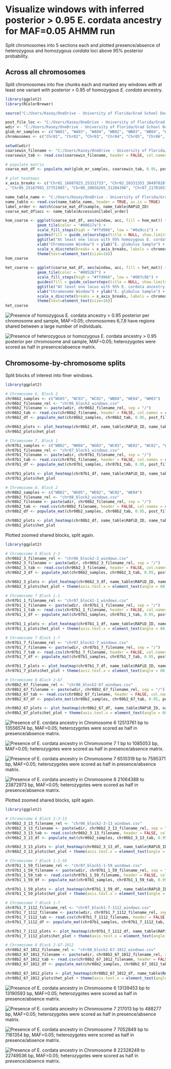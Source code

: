 # Visualize windows with inferred posterior > 0.95 E. cordata ancestry for MAF=0.05 AHMM run

Split chromosomes into 5 sections each and plotted presence/absence of heterozygous and homozygous _cordata_ loci above 95% posterior probability.

## Across all chromosomes

Split chromosomes into five chunks each and marked any windows with at least one variant with posterior > 0.95 of homozygous _E. cordata_ ancestry.

```R
library(ggplot2)
library(RColorBrewer)

source("C:/Users/Kasey/OneDrive - University of Florida/Grad School Documents/Projects/eucalyptus-hybrid-resequencing/05.analyses/ancestry_hmm/heatmaps_fun.r")

post_file_loc <- "C:/Users/Kasey/OneDrive - University of Florida/Grad School Documents/Projects/eucalyptus-hybrid-resequencing/05.analyses/ancestry_hmm/01.all_vars/maf05/posteriors"
wdir <- "C:/Users/Kasey/OneDrive - University of Florida/Grad School Documents/Projects/eucalyptus-hybrid-resequencing/05.analyses/ancestry_hmm/01.all_vars/maf05/heatmaps"
glob_mr_samples <- c("WA01", "WA03", "WA04", "WB02", "WB03", "WB04", "WC02", "WC03", "WC05", "WD04", "WE02", "WE03", "WE04", "WE05", "WF01", "WG03", "WG04", "WG05", "WH03", "WH04")
chromosomes <- c("Chr01", "Chr02", "Chr03", "Chr04", "Chr05", "Chr06", "Chr07", "Chr08", "Chr09", "Chr10", "Chr11")

setwd(wdir)
coarsewin_filename <- "C:/Users/Kasey/OneDrive - University of Florida/Grad School Documents/Projects/eucalyptus-hybrid-resequencing/05.analyses/ancestry_hmm/01.all_vars/maf05/heatmaps/coarse_windows.csv"
coarsewin_tab <- read.csv(coarsewin_filename, header = FALSE, col.names = c("chrom", "start", "end"), colClasses = c("character", "integer", "integer"))

# populate matrix
coarse_mat_df <- populate_mat(glob_mr_samples, coarsewin_tab, 0.95, post_file_loc)

# plot heatmaps
x_axis_breaks <- c("Chr01_16887823_25331733", "Chr02_20331353_30497028", "Chr03_26218899_39328347", "Chr04_15439735_23159601"
, "Chr05_25167991_37751985", "Chr06_20856265_31284396", "Chr07_21701053_32551578", "Chr08_28085845_42128766", "Chr09_15320131_22980195", "Chr10_15489065_23233596", "Chr11_16822585_25233876")

name_table_name <- "C:/Users/Kasey/OneDrive - University of Florida/Grad School Documents/Projects/eucalyptus-hybrid-resequencing/00.metadata/03.seq_analysis/sample_spp_table.csv"
name_table <- read.csv(name_table_name, header = TRUE, as.is = TRUE)
label_order <- match(coarse_mat_df$sample, name_table$RAPiD_ID)
coarse_mat_df$acc <- name_table$Accession[label_order]

hom_coarse <- ggplot(coarse_mat_df, aes(window, acc, fill = hom_mat)) + 
              geom_tile(color = "#00617a") + 
              scale_fill_steps(high = "#ffd966", low = "#0a9cc1") + 
              guides(fill = guide_coloursteps(title = NULL, show.limits = TRUE)) +
              ggtitle("At least one locus with 95% homozygous E. cordata ancestry, MAF=0.05 - All variants") + 
              xlab("Chromosome Window") + ylab("E. globulus Sample") + 
              scale_x_discrete(breaks = x_axis_breaks, labels = chromosomes) +
              theme(text=element_text(size=16))
hom_coarse

het_coarse <- ggplot(coarse_mat_df, aes(window, acc, fill = het_mat)) + 
              geom_tile(color = "#005267") + 
              scale_fill_steps(high = "#ffd966", low = "#007c9b") + 
              guides(fill = guide_coloursteps(title = NULL, show.limits = TRUE)) +
              ggtitle("At least one locus with 95% E. cordata ancestry, MAF=0.05 - All variants") + 
              xlab("Chromosome Window") + ylab("E. globulus Sample") + 
              scale_x_discrete(breaks = x_axis_breaks, labels = chromosomes) +
              theme(text=element_text(size=16))
het_coarse
```
![Presence of homozygous _E. cordata_ ancestry > 0.95 posterior per chromosome and sample, MAF=0.05; chromosomes 6,7,8 have regions shared between a large number of individuals.](coarse_windows_hom.png "Homozygous _E. cordata_ ancestry heatmap")

![Presence of heterozygous or homozygous _E. cordata_ ancestry > 0.95 posterior per chromosome and sample, MAF=0.05; heterozygotes were scored as half in presence/absence matrix.](coarse_windows_het.png "_E. cordata_ ancestry heatmap")

## Chromosome-by-chromosome splits

Split blocks of interest into finer windows.

```R
library(ggplot2)

# Chromosome 6, Block 2
chr06b2_samples <- c("WG05", "WC03", "WC02", "WB04", "WE04", "WH03")
chr06b2_filename_rel <- "chr06_block2_windows.csv"
chr06b2_filename <- paste(wdir, chr06b2_filename_rel, sep = "/")
chr06b2_tab <- read.csv(chr06b2_filename, header = FALSE, col.names = c("chrom", "start", "end"), colClasses = c("character", "integer", "integer"))
chr06b2_df <- populate_mat(chr06b2_samples, chr06b2_tab, 0.95, post_file_loc)

chr06b2_plots <- plot_heatmap(chr06b2_df, name_table$RAPiD_ID, name_table$Accession, "Chr06", 0.95, "- Chr06 B2 - All variants")
chr06b2_plots$het_plot

# Chromosome 7, Block 1
chr07b1_samples <- c("WB02", "WH04", "WG03", "WC03", "WE02", "WC02", "WB04", "WE04", "WA01", "WA04", "WH03", "WG04")
chr07b1_filename_rel <- "chr07_block1_windows.csv"
chr07b1_filename <- paste(wdir, chr07b1_filename_rel, sep = "/")
chr07b1_tab <- read.csv(chr07b1_filename, header = FALSE, col.names = c("chrom", "start", "end"), colClasses = c("character", "integer", "integer"))
chr07b1_df <- populate_mat(chr07b1_samples, chr07b1_tab, 0.95, post_file_loc)

chr07b1_plots <- plot_heatmap(chr07b1_df, name_table$RAPiD_ID, name_table$Accession, "Chr07", 0.95, "- Chr07 B1 - All variants")
chr07b1_plots$het_plot

# Chromosome 8, Block 2
chr08b2_samples <- c("WB02", "WG05", "WE02", "WC02", "WE04")
chr08b2_filename_rel <- "chr08_block2_windows.csv"
chr08b2_filename <- paste(wdir, chr08b2_filename_rel, sep = "/")
chr08b2_tab <- read.csv(chr08b2_filename, header = FALSE, col.names = c("chrom", "start", "end"), colClasses = c("character", "integer", "integer"))
chr08b2_df <- populate_mat(chr08b2_samples, chr08b2_tab, 0.95, post_file_loc)

chr08b2_plots <- plot_heatmap(chr08b2_df, name_table$RAPiD_ID, name_table$Accession, "Chr08", 0.95, "- Chr08 B2 - All variants")
chr08b2_plots$het_plot
```

Plotted zoomed shared blocks, split again.

```R
library(ggplot2)

# Chromosome 6 Block 2-3
chr06b2_3_filename_rel <- "chr06_block2-3_windows.csv"
chr06b2_3_filename <- paste(wdir, chr06b2_3_filename_rel, sep = "/")
chr06b2_3_tab <- read.csv(chr06b2_3_filename, header = FALSE, col.names = c("chrom", "start", "end"), colClasses = c("character", "integer", "integer"))
chr06b2_3_df <- populate_mat(chr06b2_samples, chr06b2_3_tab, 0.95, post_file_loc)

chr06b2_3_plots <- plot_heatmap(chr06b2_3_df, name_table$RAPiD_ID, name_table$Accession, "Chr06", 0.95, "- Chr06 B2.3 - All variants")
chr06b2_3_plots$het_plot + theme(axis.text.x = element_text(angle = 60, vjust = 0.95, hjust=1))

# Chromosome 7 Block 1-1
chr07b1_1_filename_rel <- "chr07_block1-1_windows.csv"
chr07b1_1_filename <- paste(wdir, chr07b1_1_filename_rel, sep = "/")
chr07b1_1_tab <- read.csv(chr07b1_1_filename, header = FALSE, col.names = c("chrom", "start", "end"), colClasses = c("character", "integer", "integer"))
chr07b1_1_df <- populate_mat(chr07b1_samples, chr07b1_1_tab, 0.95, post_file_loc)

chr07b1_1_plots <- plot_heatmap(chr07b1_1_df, name_table$RAPiD_ID, name_table$Accession, "Chr07", 0.95, "- Chr07 B1.1 - All variants")
chr07b1_1_plots$het_plot + theme(axis.text.x = element_text(angle = 60, vjust = 0.95, hjust=1))

# Chromosome 7 Block 1-7
chr07b1_7_filename_rel <- "chr07_block1-7_windows.csv"
chr07b1_7_filename <- paste(wdir, chr07b1_7_filename_rel, sep = "/")
chr07b1_7_tab <- read.csv(chr07b1_7_filename, header = FALSE, col.names = c("chrom", "start", "end"), colClasses = c("character", "integer", "integer"))
chr07b1_7_df <- populate_mat(chr07b1_samples, chr07b1_7_tab, 0.95, post_file_loc)

chr07b1_7_plots <- plot_heatmap(chr07b1_7_df, name_table$RAPiD_ID, name_table$Accession, "Chr07", 0.95, "- Chr07 B1.7 - All variants")
chr07b1_7_plots$het_plot + theme(axis.text.x = element_text(angle = 60, vjust = 0.95, hjust=1))

# Chromosome 8 Block 2-67
chr08b2_67_filename_rel <- "chr08_block2-67_windows.csv"
chr08b2_67_filename <- paste(wdir, chr08b2_67_filename_rel, sep = "/")
chr08b2_67_tab <- read.csv(chr08b2_67_filename, header = FALSE, col.names = c("chrom", "start", "end"), colClasses = c("character", "integer", "integer"))
chr08b2_67_df <- populate_mat(chr08b2_samples, chr08b2_67_tab, 0.95, post_file_loc)

chr08b2_67_plots <- plot_heatmap(chr08b2_67_df, name_table$RAPiD_ID, name_table$Accession, "Chr08", 0.95, "- Chr08 B2.6-7 - All variants")
chr08b2_67_plots$het_plot + theme(axis.text.x = element_text(angle = 60, vjust = 0.95, hjust=1))
```

![Presence of _E. cordata_ ancestry in Chromosome 6 12513761 bp to 13556574 bp, MAF=0.05; heterozygotes were scored as half in presence/absence matrix.](chr06b2-3_windows.png "_E. cordata_ ancestry heatmap for Chromosome 6 Block 2_3")

![Presence of _E. cordata_ ancestry in Chromosome 7 1 bp to 1085053 bp, MAF=0.05; heterozygotes were scored as half in presence/absence matrix.](chr07b1-1_windows.png "_E. cordata_ ancestry heatmap for Chromosome 7 Block 1_1")

![Presence of _E. cordata_ ancestry in Chromosome 7 6510319 bp to 7595371 bp, MAF=0.05; heterozygotes were scored as half in presence/absence matrix.](chr07b1-7_windows.png "_E. cordata_ ancestry heatmap for Chromosome 7 Block 1_7")

![Presence of _E. cordata_ ancestry in Chromosome 8 21064388 to 23872973 bp, MAF=0.05; heterozygotes were scored as half in presence/absence matrix.](chr08b2-67_windows.png "_E. cordata_ ancestry heatmap for Chromosome 8 Block 2_6-7")

Plotted zoomed shared blocks, split again.

```R
library(ggplot2)

# Chromosome 6 Block 2-3-13
chr06b2_3_13_filename_rel <- "chr06_block2-3-13_windows.csv"
chr06b2_3_13_filename <- paste(wdir, chr06b2_3_13_filename_rel, sep = "/")
chr06b2_3_13_tab <- read.csv(chr06b2_3_13_filename, header = FALSE, col.names = c("chrom", "start", "end"), colClasses = c("character", "integer", "integer"))
chr06b2_3_13_df <- populate_mat(chr06b2_samples, chr06b2_3_13_tab, 0.95, post_file_loc)

chr06b2_3_13_plots <- plot_heatmap(chr06b2_3_13_df, name_table$RAPiD_ID, name_table$Accession, "Chr06", 0.95, "Chr06 B2.3.13 - All variants")
chr06b2_3_13_plots$het_plot + theme(axis.text.x = element_text(angle = 60, vjust = 0.95, hjust=1))

# Chromosome 7 Block 1-1-59
chr07b1_1_59_filename_rel <- "chr07_block1-1-59_windows.csv"
chr07b1_1_59_filename <- paste(wdir, chr07b1_1_59_filename_rel, sep = "/")
chr07b1_1_59_tab <- read.csv(chr07b1_1_59_filename, header = FALSE, col.names = c("chrom", "start", "end"), colClasses = c("character", "integer", "integer"))
chr07b1_1_59_df <- populate_mat(chr07b1_samples, chr07b1_1_59_tab, 0.95, post_file_loc)

chr07b1_1_59_plots <- plot_heatmap(chr07b1_1_59_df, name_table$RAPiD_ID, name_table$Accession, "Chr07", 0.95, "Chr07 B1.1.1.5-9 - All variants")
chr07b1_1_59_plots$het_plot + theme(axis.text.x = element_text(angle = 60, vjust = 0.95, hjust=1))

# Chromosome 7 Block 1-7
chr07b1_7_1112_filename_rel <- "chr07_block1-7-1112_windows.csv"
chr07b1_7_1112_filename <- paste(wdir, chr07b1_7_1112_filename_rel, sep = "/")
chr07b1_7_1112_tab <- read.csv(chr07b1_7_1112_filename, header = FALSE, col.names = c("chrom", "start", "end"), colClasses = c("character", "integer", "integer"))
chr07b1_7_1112_df <- populate_mat(chr07b1_samples, chr07b1_7_1112_tab, 0.95, post_file_loc)

chr07b1_7_1112_plots <- plot_heatmap(chr07b1_7_1112_df, name_table$RAPiD_ID, name_table$Accession, "Chr07", 0.95, "- Chr07 B1.7.11-12 - All variants")
chr07b1_7_1112_plots$het_plot + theme(axis.text.x = element_text(angle = 60, vjust = 0.95, hjust=1))

# Chromosome 8 Block 2-67-1012
chr08b2_67_1012_filename_rel <- "chr08_block2-67-1012_windows.csv"
chr08b2_67_1012_filename <- paste(wdir, chr08b2_67_1012_filename_rel, sep = "/")
chr08b2_67_1012_tab <- read.csv(chr08b2_67_1012_filename, header = FALSE, col.names = c("chrom", "start", "end"), colClasses = c("character", "integer", "integer"))
chr08b2_67_1012_df <- populate_mat(chr08b2_samples, chr08b2_67_1012_tab, 0.95, post_file_loc)

chr08b2_67_1012_plots <- plot_heatmap(chr08b2_67_1012_df, name_table$RAPiD_ID, name_table$Accession, "Chr08", 0.95, "- Chr08 B2.6-7.10-12 - All variants")
chr08b2_67_1012_plots$het_plot + theme(axis.text.x = element_text(angle = 60, vjust = 0.95, hjust=1))
```

![Presence of _E. cordata_ ancestry in Chromosome 6 13139453 bp to 13190593 bp, MAF=0.05; heterozygotes were scored as half in presence/absence matrix.](chr06b2-3-13_windows.png "_E. cordata_ ancestry heatmap for Chromosome 6 Block 2_3_13")

![Presence of _E. cordata_ ancestry in Chromosome 7 217013 bp to 488277 bp, MAF=0.05; heterozygotes were scored as half in presence/absence matrix.](chr07b1-1-59_het_windows.png "_E. cordata_ ancestry heatmap for Chromosome 7 Block 1_1_5-9")

![Presence of _E. cordata_ ancestry in Chromosome 7 7052849 bp to 7161354 bp, MAF=0.05; heterozygotes were scored as half in presence/absence matrix.](chr07b1-7-1112_windows.png "_E. cordata_ ancestry heatmap for Chromosome 7 Block 1_7_11-12")

![Presence of _E. cordata_ ancestry in Chromosome 8 22328249 to 22749536 bp, MAF=0.05; heterozygotes were scored as half in presence/absence matrix.](chr08b2-67-1012_windows.png "_E. cordata_ ancestry heatmap for Chromosome 8 Block 2_6-7_10-12")